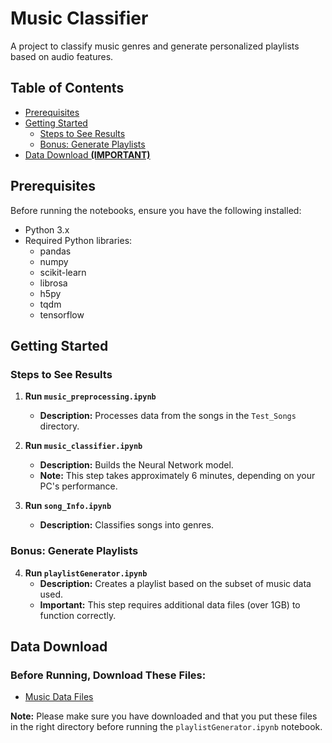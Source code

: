 # Music Classifier

A project to classify music genres and generate personalized playlists based on audio features.

## Table of Contents

- [Prerequisites](#prerequisites)
- [Getting Started](#getting-started)
  - [Steps to See Results](#steps-to-see-results)
  - [Bonus: Generate Playlists](#bonus-generate-playlists)
- [Data Download **(IMPORTANT)**](#data-download)

## Prerequisites

Before running the notebooks, ensure you have the following installed:

- Python 3.x
- Required Python libraries:
  - pandas
  - numpy
  - scikit-learn
  - librosa
  - h5py
  - tqdm
  - tensorflow

## Getting Started

### Steps to See Results

1. **Run `music_preprocessing.ipynb`**
   - **Description:** Processes data from the songs in the `Test_Songs` directory.
   
2. **Run `music_classifier.ipynb`**
   - **Description:** Builds the Neural Network model.
   - **Note:** This step takes approximately 6 minutes, depending on your PC's performance.
   
3. **Run `song_Info.ipynb`**
   - **Description:** Classifies songs into genres.

### Bonus: Generate Playlists

4. **Run `playlistGenerator.ipynb`**
   - **Description:** Creates a playlist based on the subset of music data used.
   - **Important:** This step requires additional data files (over 1GB) to function correctly.

## Data Download

### Before Running, Download These Files:

- [Music Data Files](https://drive.google.com/file/d/16oAAMEpAoxrEIFQXHoL-5TqrmtrsMQdb/view?usp=sharing)

**Note:** Please make sure you have downloaded and that you put these files in the right directory before running the `playlistGenerator.ipynb` notebook.
